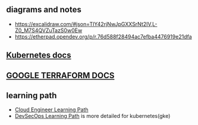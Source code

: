 
## diagrams and notes  
- https://excalidraw.com/#json=TlY42rjNwJpGXXSrNt2IV,L-Z0_M7S4QVZuTazS0w0Ew
- https://etherpad.opendev.org/p/r.76d588f28494ac7efba4476919e21dfa
## [Kubernetes docs](https://kubernetes.io/docs/) 
## [GOOGLE TERRAFORM DOCS](https://cloud.google.com/docs/terraform/iac-overview)
## learning path
- [Cloud Engineer Learning Path](https://www.cloudskillsboost.google/paths/11)
- [DevSecOps Learning Path](https://www.cloudskillsboost.google/paths/76)  is more detailed for kubernetes(gke)

